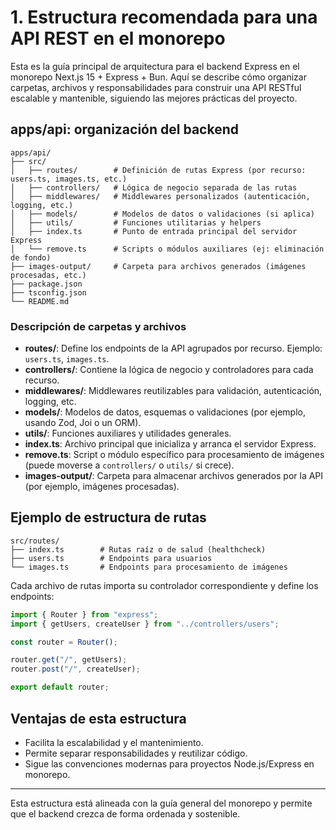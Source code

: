 # 1. Estructura recomendada para una API REST en el monorepo

Esta es la guía principal de arquitectura para el backend Express en el monorepo Next.js 15 + Express + Bun. Aquí se describe cómo organizar carpetas, archivos y responsabilidades para construir una API RESTful escalable y mantenible, siguiendo las mejores prácticas del proyecto.

## apps/api: organización del backend

```plaintext
apps/api/
├── src/
│   ├── routes/        # Definición de rutas Express (por recurso: users.ts, images.ts, etc.)
│   ├── controllers/   # Lógica de negocio separada de las rutas
│   ├── middlewares/   # Middlewares personalizados (autenticación, logging, etc.)
│   ├── models/        # Modelos de datos o validaciones (si aplica)
│   ├── utils/         # Funciones utilitarias y helpers
│   ├── index.ts       # Punto de entrada principal del servidor Express
│   └── remove.ts      # Scripts o módulos auxiliares (ej: eliminación de fondo)
├── images-output/     # Carpeta para archivos generados (imágenes procesadas, etc.)
├── package.json
├── tsconfig.json
└── README.md
```

### Descripción de carpetas y archivos

- **routes/**: Define los endpoints de la API agrupados por recurso. Ejemplo: `users.ts`, `images.ts`.
- **controllers/**: Contiene la lógica de negocio y controladores para cada recurso.
- **middlewares/**: Middlewares reutilizables para validación, autenticación, logging, etc.
- **models/**: Modelos de datos, esquemas o validaciones (por ejemplo, usando Zod, Joi o un ORM).
- **utils/**: Funciones auxiliares y utilidades generales.
- **index.ts**: Archivo principal que inicializa y arranca el servidor Express.
- **remove.ts**: Script o módulo específico para procesamiento de imágenes (puede moverse a `controllers/` o `utils/` si crece).
- **images-output/**: Carpeta para almacenar archivos generados por la API (por ejemplo, imágenes procesadas).

## Ejemplo de estructura de rutas

```plaintext
src/routes/
├── index.ts        # Rutas raíz o de salud (healthcheck)
├── users.ts        # Endpoints para usuarios
└── images.ts       # Endpoints para procesamiento de imágenes
```

Cada archivo de rutas importa su controlador correspondiente y define los endpoints:

```typescript
import { Router } from "express";
import { getUsers, createUser } from "../controllers/users";

const router = Router();

router.get("/", getUsers);
router.post("/", createUser);

export default router;
```

## Ventajas de esta estructura

- Facilita la escalabilidad y el mantenimiento.
- Permite separar responsabilidades y reutilizar código.
- Sigue las convenciones modernas para proyectos Node.js/Express en monorepo.

---

Esta estructura está alineada con la guía general del monorepo y permite que el backend crezca de forma ordenada y sostenible.
